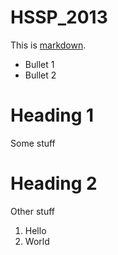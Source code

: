 HSSP_2013
=========

This is [markdown](http://daringfireball.net/projects/markdown/).

 * Bullet 1
 * Bullet 2

# Heading 1

Some stuff

# Heading 2

Other stuff

 1. Hello
 2. World
